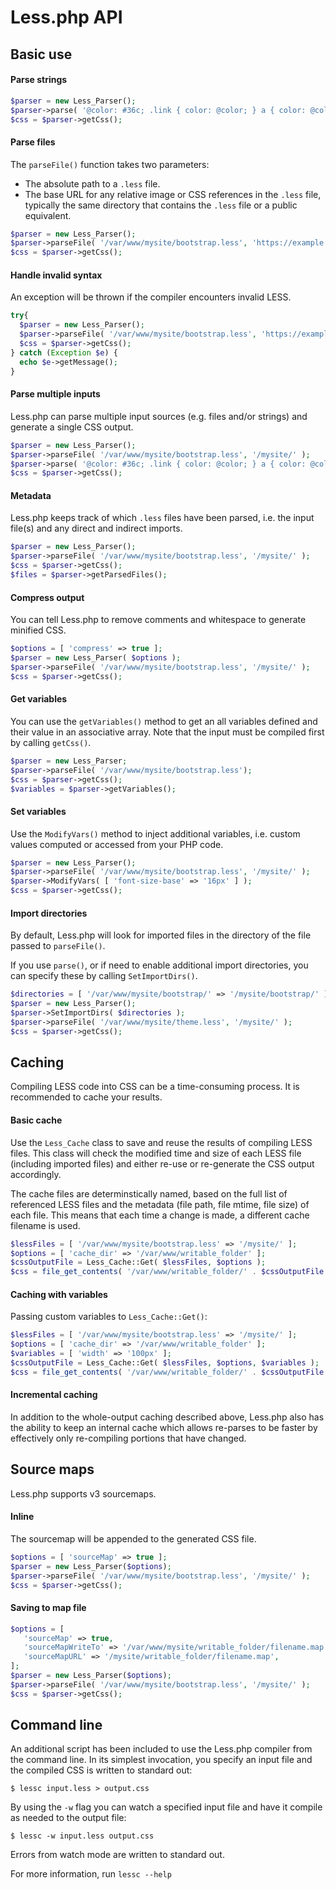 Less.php API
========

## Basic use

#### Parse strings

```php
$parser = new Less_Parser();
$parser->parse( '@color: #36c; .link { color: @color; } a { color: @color; }' );
$css = $parser->getCss();
```

#### Parse files

The `parseFile()` function takes two parameters:

* The absolute path to a `.less` file.
* The base URL for any relative image or CSS references in the `.less` file,
  typically the same directory that contains the `.less` file or a public equivalent.

```php
$parser = new Less_Parser();
$parser->parseFile( '/var/www/mysite/bootstrap.less', 'https://example.org/mysite/' );
$css = $parser->getCss();
```

#### Handle invalid syntax

An exception will be thrown if the compiler encounters invalid LESS.

```php
try{
  $parser = new Less_Parser();
  $parser->parseFile( '/var/www/mysite/bootstrap.less', 'https://example.org/mysite/' );
  $css = $parser->getCss();
} catch (Exception $e) {
  echo $e->getMessage();
}
```

#### Parse multiple inputs

Less.php can parse multiple input sources (e.g. files and/or strings) and generate a single CSS output.

```php
$parser = new Less_Parser();
$parser->parseFile( '/var/www/mysite/bootstrap.less', '/mysite/' );
$parser->parse( '@color: #36c; .link { color: @color; } a { color: @color; }' );
$css = $parser->getCss();
```

#### Metadata

Less.php keeps track of which `.less` files have been parsed, i.e. the input
file(s) and any direct and indirect imports.

```php
$parser = new Less_Parser();
$parser->parseFile( '/var/www/mysite/bootstrap.less', '/mysite/' );
$css = $parser->getCss();
$files = $parser->getParsedFiles();
```

#### Compress output

You can tell Less.php to remove comments and whitespace to generate minified CSS.

```php
$options = [ 'compress' => true ];
$parser = new Less_Parser( $options );
$parser->parseFile( '/var/www/mysite/bootstrap.less', '/mysite/' );
$css = $parser->getCss();
```

#### Get variables

You can use the `getVariables()` method to get an all variables defined and
their value in an associative array. Note that the input must be compiled first
by calling `getCss()`.

```php
$parser = new Less_Parser;
$parser->parseFile( '/var/www/mysite/bootstrap.less');
$css = $parser->getCss();
$variables = $parser->getVariables();

```

#### Set variables

Use the `ModifyVars()` method to inject additional variables, i.e. custom values
computed or accessed from your PHP code.

```php
$parser = new Less_Parser();
$parser->parseFile( '/var/www/mysite/bootstrap.less', '/mysite/' );
$parser->ModifyVars( [ 'font-size-base' => '16px' ] );
$css = $parser->getCss();
```

#### Import directories

By default, Less.php will look for imported files in the directory of the file passed to `parseFile()`.

If you use `parse()`, or if need to enable additional import directories, you can specify these by
calling `SetImportDirs()`.

```php
$directories = [ '/var/www/mysite/bootstrap/' => '/mysite/bootstrap/' ];
$parser = new Less_Parser();
$parser->SetImportDirs( $directories );
$parser->parseFile( '/var/www/mysite/theme.less', '/mysite/' );
$css = $parser->getCss();
```

## Caching

Compiling LESS code into CSS can be a time-consuming process. It is recommended to cache your results.

#### Basic cache

Use the `Less_Cache` class to save and reuse the results of compiling LESS files.
This class will check the modified time and size of each LESS file (including imported files) and
either re-use or re-generate the CSS output accordingly.

The cache files are determinstically named, based on the full list of referenced LESS files and the metadata (file path, file mtime, file size) of each file. This means that each time a change is made, a different cache filename is used.

```php
$lessFiles = [ '/var/www/mysite/bootstrap.less' => '/mysite/' ];
$options = [ 'cache_dir' => '/var/www/writable_folder' ];
$cssOutputFile = Less_Cache::Get( $lessFiles, $options );
$css = file_get_contents( '/var/www/writable_folder/' . $cssOutputFile );
```

#### Caching with variables

Passing custom variables to `Less_Cache::Get()`:

```php
$lessFiles = [ '/var/www/mysite/bootstrap.less' => '/mysite/' ];
$options = [ 'cache_dir' => '/var/www/writable_folder' ];
$variables = [ 'width' => '100px' ];
$cssOutputFile = Less_Cache::Get( $lessFiles, $options, $variables );
$css = file_get_contents( '/var/www/writable_folder/' . $cssOutputFile );
```

#### Incremental caching

In addition to the whole-output caching described above, Less.php also has the ability to keep an internal cache which allows re-parses to be faster by effectively only re-compiling portions that have changed.

## Source maps

Less.php supports v3 sourcemaps.

#### Inline

The sourcemap will be appended to the generated CSS file.

```php
$options = [ 'sourceMap' => true ];
$parser = new Less_Parser($options);
$parser->parseFile( '/var/www/mysite/bootstrap.less', '/mysite/' );
$css = $parser->getCss();
```

#### Saving to map file

```php
$options = [
   'sourceMap' => true,
   'sourceMapWriteTo' => '/var/www/mysite/writable_folder/filename.map',
   'sourceMapURL' => '/mysite/writable_folder/filename.map',
];
$parser = new Less_Parser($options);
$parser->parseFile( '/var/www/mysite/bootstrap.less', '/mysite/' );
$css = $parser->getCss();
```

## Command line

An additional script has been included to use the Less.php compiler from the command line.
In its simplest invocation, you specify an input file and the compiled CSS is written to standard out:

```
$ lessc input.less > output.css
```

By using the `-w` flag you can watch a specified input file and have it compile as needed to the output file:

```
$ lessc -w input.less output.css
```

Errors from watch mode are written to standard out.

For more information, run `lessc --help`
